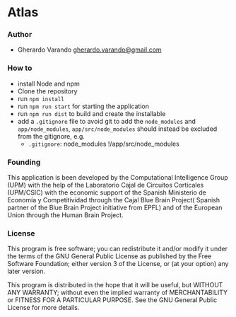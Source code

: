 # Atlas

### Author
 - Gherardo Varando <gherardo.varando@gmail.com>

### How to

- install Node and npm
- Clone the repository
- run `npm install`
- run `npm run start` for starting the application
- run `npm run dist` to build and create the installable
- add a `.gitignore` file to avoid git to add the `node_modules` and `app/node_modules`, `app/src/node_modules` should instead be excluded from the gitignore, e.g.
  - `.gitignore`:
                 node_modules
        !/app/src/node_modules

### Founding
 This application is been developed by the Computational Intelligence Group (UPM) with the help of the Laboratorio Cajal de Circuitos Corticales (UPM/CSIC) with the economic support of the Spanish Ministerio de Economía y Competitividad through the Cajal Blue Brain Project( Spanish partner of the Blue Brain Project initiative from EPFL) and of the European Union through the Human Brain Project.


### License

This program is free software; you can redistribute it and/or modify it under the terms of the GNU General Public License as published by the Free Software Foundation; either version 3 of the License, or (at your option) any later version.

This program is distributed in the hope that it will be useful, but WITHOUT ANY WARRANTY; without even the implied warranty of MERCHANTABILITY or FITNESS FOR A PARTICULAR PURPOSE. See the GNU General Public License for more details.
